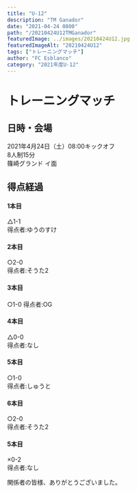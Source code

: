 ```yaml
---
title: "U-12"
description: "TM Ganador"
date: "2021-04-24 0800"
path: "/20210424U12TMGanador"
featuredImage: ../images/20210424U12.jpg
featuredImageAlt: "20210424U12"
tags: ["トレーニングマッチ"]
author: "FC Esblanco"
category: "2021年度U-12"
---
```



# トレーニングマッチ

## 日時・会場

2021年4月24日（土）08:00キックオフ  
8人制15分  
篠崎グランド イ面

## 得点経過

#### 1本目
△1-1    
得点者:ゆうのすけ

#### 2本目
○2-0  
得点者:そうた2

#### 3本目
○1-0
得点者:OG

#### 4本目
△0-0    
得点者:なし

#### 5本目
○1-0  
得点者:しゅうと

#### 6本目
○2-0  
得点者:そうた2

#### 5本目
×0-2  
得点者:なし


関係者の皆様、ありがとうございました。
